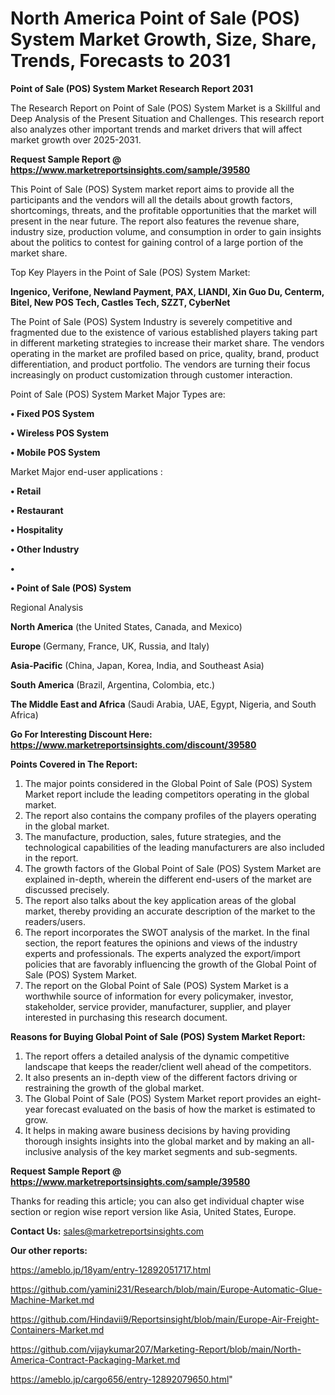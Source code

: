 # North America Point of Sale (POS) System Market Growth, Size, Share, Trends, Forecasts to 2031

<strong>Point of Sale (POS) System Market Research Report 2031</strong>

The Research Report on Point of Sale (POS) System Market is a Skillful and Deep Analysis of the Present Situation and Challenges. This research report also analyzes other important trends and market drivers that will affect market growth over 2025-2031.

<strong>Request Sample Report @ <a href=https://www.marketreportsinsights.com/sample/39580>https://www.marketreportsinsights.com/sample/39580</a></strong>

This Point of Sale (POS) System market report aims to provide all the participants and the vendors will all the details about growth factors, shortcomings, threats, and the profitable opportunities that the market will present in the near future. The report also features the revenue share, industry size, production volume, and consumption in order to gain insights about the politics to contest for gaining control of a large portion of the market share.

Top Key Players in the Point of Sale (POS) System Market:

<strong>Ingenico, Verifone, Newland Payment, PAX, LIANDI, Xin Guo Du, Centerm, Bitel, New POS Tech, Castles Tech, SZZT, CyberNet</strong>

The Point of Sale (POS) System Industry is severely competitive and fragmented due to the existence of various established players taking part in different marketing strategies to increase their market share. The vendors operating in the market are profiled based on price, quality, brand, product differentiation, and product portfolio. The vendors are turning their focus increasingly on product customization through customer interaction.

Point of Sale (POS) System Market Major Types are:

<strong>•  Fixed POS System

•  Wireless POS System

•  Mobile POS System</strong>

Market Major end-user applications :

<strong>•  Retail

•  Restaurant

•  Hospitality

•  Other Industry

•  

•  Point of Sale (POS) System</strong>

Regional Analysis

</u><strong><b>North America</b></strong> (the United States, Canada, and Mexico)

<strong><b>Europe </b></strong>(Germany, France, UK, Russia, and Italy)

<strong><b>Asia-Pacific</b></strong> (China, Japan, Korea, India, and Southeast Asia)

<strong><b>South America</b></strong> (Brazil, Argentina, Colombia, etc.)

<strong><b>The Middle East and Africa</b></strong> (Saudi Arabia, UAE, Egypt, Nigeria, and South Africa)

<strong>Go For Interesting Discount Here: <a href=https://www.marketreportsinsights.com/discount/39580>https://www.marketreportsinsights.com/discount/39580</a></strong>

<strong>Points Covered in The Report:</strong>
<ol>
  <li>The major points considered in the Global Point of Sale (POS) System Market report include the leading competitors operating in the global market.</li>
  <li>The report also contains the company profiles of the players operating in the global market.</li>
  <li>The manufacture, production, sales, future strategies, and the technological capabilities of the leading manufacturers are also included in the report.</li>
  <li>The growth factors of the Global Point of Sale (POS) System Market are explained in-depth, wherein the different end-users of the market are discussed precisely.</li>
  <li>The report also talks about the key application areas of the global market, thereby providing an accurate description of the market to the readers/users.</li>
  <li>The report incorporates the SWOT analysis of the market. In the final section, the report features the opinions and views of the industry experts and professionals. The experts analyzed the export/import policies that are favorably influencing the growth of the Global Point of Sale (POS) System Market.</li>
  <li>The report on the Global Point of Sale (POS) System Market is a worthwhile source of information for every policymaker, investor, stakeholder, service provider, manufacturer, supplier, and player interested in purchasing this research document.</li>
</ol>
<strong>Reasons for Buying Global Point of Sale (POS) System Market Report:</strong>

<ol>
  <li>The report offers a detailed analysis of the dynamic competitive landscape that keeps the reader/client well ahead of the competitors.</li>
  <li>It also presents an in-depth view of the different factors driving or restraining the growth of the global market.</li>
  <li>The Global Point of Sale (POS) System Market report provides an eight-year forecast evaluated on the basis of how the market is estimated to grow.</li>
  <li>It helps in making aware business decisions by having providing thorough insights insights into the global market and by making an all-inclusive analysis of the key market segments and sub-segments.</li>
</ol>
<strong>Request Sample Report @ <a href=https://www.marketreportsinsights.com/sample/39580>https://www.marketreportsinsights.com/sample/39580</a></strong>


Thanks for reading this article; you can also get individual chapter wise section or region wise report version like Asia, United States, Europe.

<strong>Contact Us:</strong>
sales@marketreportsinsights.com

<strong>Our other reports:</strong>

<a href=https://ameblo.jp/18yam/entry-12892051717.html>https://ameblo.jp/18yam/entry-12892051717.html</a>

<a href=https://github.com/yamini231/Research/blob/main/Europe-Automatic-Glue-Machine-Market.md>https://github.com/yamini231/Research/blob/main/Europe-Automatic-Glue-Machine-Market.md</a>

<a href=https://github.com/Hindavii9/Reportsinsight/blob/main/Europe-Air-Freight-Containers-Market.md>https://github.com/Hindavii9/Reportsinsight/blob/main/Europe-Air-Freight-Containers-Market.md</a>

<a href=https://github.com/vijaykumar207/Marketing-Report/blob/main/North-America-Contract-Packaging-Market.md>https://github.com/vijaykumar207/Marketing-Report/blob/main/North-America-Contract-Packaging-Market.md</a>

<a href=https://ameblo.jp/cargo656/entry-12892079650.html>https://ameblo.jp/cargo656/entry-12892079650.html</a>"
